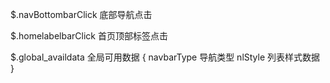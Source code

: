 $.navBottombarClick 底部导航点击

$.homelabelbarClick 首页顶部标签点击

$.global_availdata 全局可用数据
	{
		navbarType 导航类型
		nlStyle 列表样式数据
	} 

